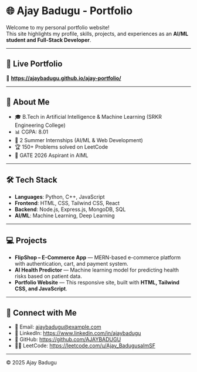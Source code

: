 # 🌐 Ajay Badugu - Portfolio

Welcome to my personal portfolio website!  
This site highlights my profile, skills, projects, and experiences as an **AI/ML student and Full-Stack Developer**.

---

## 🚀 Live Portfolio
🔗 **https://ajaybadugu.github.io/ajay-portfolio/**

---

## 📌 About Me
- 🎓 B.Tech in Artificial Intelligence & Machine Learning (SRKR Engineering College)  
- 📊 CGPA: 8.01  
- 💼 2 Summer Internships (AI/ML & Web Development)  
- 🏆 150+ Problems solved on LeetCode  
- 🎯 GATE 2026 Aspirant in AIML  

---

## 🛠️ Tech Stack
- **Languages**: Python, C++, JavaScript  
- **Frontend**: HTML, CSS, Tailwind CSS, React  
- **Backend**: Node.js, Express.js, MongoDB, SQL  
- **AI/ML**: Machine Learning, Deep Learning  

---

## 💻 Projects
- **FlipShop – E-Commerce App** — MERN-based e-commerce platform with authentication, cart, and payment system.  
- **AI Health Predictor** — Machine learning model for predicting health risks based on patient data.  
- **Portfolio Website** — This responsive site, built with **HTML, Tailwind CSS, and JavaScript**.

---

## 🔗 Connect with Me
- 📧 Email: ajaybadugu@example.com  
- 💼 LinkedIn: https://www.linkedin.com/in/ajaybadugu  
- 🐙 GitHub: https://github.com/AJAYBADUGU  
- 🧑‍💻 LeetCode: https://leetcode.com/u/Ajay_BadugusaImSF

---

© 2025 Ajay Badugu
